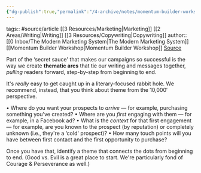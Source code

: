 ```yaml
---
{"dg-publish":true,"permalink":"/4-archive/notes/momentum-builder-workshop-lesson-1-thematic-arcs/"}
---
```




tags:: #source/article [[3 Resources/Marketing\|Marketing]] [[2 Areas/Writing\|Writing]] [[3 Resources/Copywriting\|Copywriting]]
author:: [[0 Inbox/The Modern Marketing System\|The Modern Marketing System]] [[Momentum Builder Workshop\|Momentum Builder Workshop]]
[Source](https://themodernmarketingsystem.com/academy/mbw-lean/lesson-1/)

Part of the ‘secret sauce' that makes our campaigns so successful is the way we create **thematic arcs** that tie our writing and messages together, *pulling* readers forward, step-by-step from beginning to end.

It's *really* easy to get caught up in a literary-focused rabbit hole. We recommend, instead, that you think about theme from the 10,000′ perspective.

•   Where do you want your prospects to *arrive* — for example, purchasing something you've created?
•   Where are you *first* engaging with them — for example, in a Facebook ad?
•   What is the *context* for that first engagement — for example, are you known to the prospect (by reputation) or completely unknown (i.e., they're a ‘cold' prospect)?
•   How many touch points will you have between first contact and the first opportunity to purchase?

Once you have that, identify a theme that connects the dots from beginning to end. (Good vs. Evil is a great place to start. We're particularly fond of Courage & Perseverance as well.)

